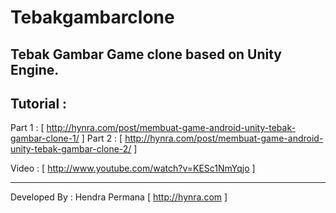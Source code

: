 Tebakgambarclone
================

Tebak Gambar Game clone based on Unity Engine.
----------------------
Tutorial :
----------------------

Part 1 : [ http://hynra.com/post/membuat-game-android-unity-tebak-gambar-clone-1/ ]
Part 2 : [ http://hynra.com/post/membuat-game-android-unity-tebak-gambar-clone-2/ ]

Video : [ http://www.youtube.com/watch?v=KESc1NmYqjo ]

----------------------
Developed By : Hendra Permana [ http://hynra.com ]
